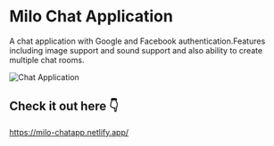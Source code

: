 # Milo Chat Application

A chat application with Google and Facebook authentication.Features including image support and sound support and also ability to create multiple chat rooms.

![Chat Application](https://i.ibb.co/GJwyy9m/Bv9-Js3-QLOLY-HD.jpg)

## Check it out here 👇

https://milo-chatapp.netlify.app/
